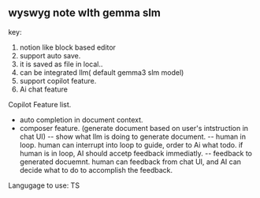 ## wyswyg note wIth gemma slm
key: 
1. notion like block based editor
2. support auto save.
3. it is saved as file in local..
4. can be integrated llm( default gemma3 slm model)
5. support copilot feature. 
6. Ai chat feature


Copilot Feature list.
- auto completion in document context.
- composer feature. (generate document based on user's intstruction in chat UI)
  -- show what llm is doing to generate document.
  -- human in loop.
     human can interrupt into loop to guide, order to Ai what todo.
     if human is in loop, AI should accetp feedback immediatly.
  -- feedback to generated docuemnt.
     human can feedback from chat UI, and AI can decide what to do to accomplish the feedback.

Langugage to use: TS
